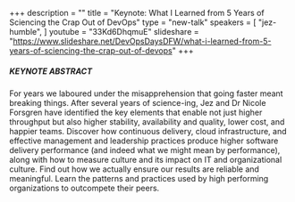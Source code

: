 +++
description = ""
title = "Keynote: What I Learned from 5 Years of Sciencing the Crap Out of DevOps"
type = "new-talk"
speakers = [
        "jez-humble",
]
youtube = "33Kd6DhqmuE"
slideshare = "https://www.slideshare.net/DevOpsDaysDFW/what-i-learned-from-5-years-of-sciencing-the-crap-out-of-devops"
+++
##### KEYNOTE ABSTRACT

For years we laboured under the misapprehension that going faster meant breaking things. After several years of science-ing, Jez and Dr Nicole Forsgren have identified the key elements that enable not just higher throughput but also higher stability, availability and quality, lower cost, and happier teams. Discover how continuous delivery, cloud infrastructure, and effective management and leadership practices produce higher software delivery performance (and indeed what we might mean by performance), along with how to measure culture and its impact on IT and organizational culture. Find out how we actually ensure our results are reliable and meaningful. Learn the patterns and practices used by high performing organizations to outcompete their peers.